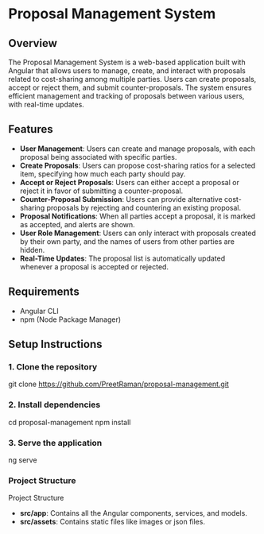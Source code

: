 # Proposal Management System

## Overview

The Proposal Management System is a web-based application built with Angular that allows users to manage, create, and interact with proposals related to cost-sharing among multiple parties. Users can create proposals, accept or reject them, and submit counter-proposals. The system ensures efficient management and tracking of proposals between various users, with real-time updates.

## Features
- **User Management**: Users can create and manage proposals, with each proposal being associated with specific parties.
- **Create Proposals**: Users can propose cost-sharing ratios for a selected item, specifying how much each party should pay.
- **Accept or Reject Proposals**: Users can either accept a proposal or reject it in favor of submitting a counter-proposal.
- **Counter-Proposal Submission**: Users can provide alternative cost-sharing proposals by rejecting and countering an existing proposal.
- **Proposal Notifications**: When all parties accept a proposal, it is marked as accepted, and alerts are shown.
- **User Role Management**: Users can only interact with proposals created by their own party, and the names of users from other parties are hidden.
- **Real-Time Updates**: The proposal list is automatically updated whenever a proposal is accepted or rejected.

## Requirements
- Angular CLI
- npm (Node Package Manager)

## Setup Instructions

### 1. Clone the repository
git clone https://github.com/PreetRaman/proposal-management.git

### 2. Install dependencies
cd proposal-management
npm install

### 3. Serve the application
ng serve

### Project Structure
Project Structure
- **src/app**: Contains all the Angular components, services, and models.
- **src/assets**: Contains static files like images or json files.
